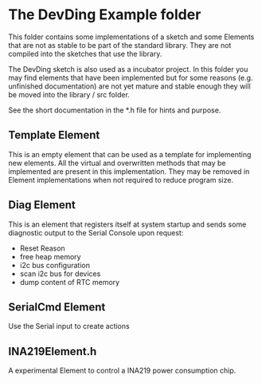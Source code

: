 # The DevDing Example folder

This folder contains some implementations of a sketch and some Elements that are not as stable to be part of the standard library.
They are not compiled into the sketches that use the library.

The DevDing sketch is also used as a incubator project. In this folder you may find elements that have been implemented but for some reasons (e.g. unfinished documentation) are not yet mature and stable enough they will be moved into the library / src folder. 

See the short documentation in the *.h file for hints and purpose.
 
## Template Element 

This is an empty element that can be used as a template for implementing new elements.
All the virtual and overwritten methods that may be implemented are present in this implementation.
They may be removed in Element implementations when not required to reduce program size.

## Diag Element

This is an element that registers itself at system startup
and sends some diagnostic output to the Serial Console upon request:
* Reset Reason
* free heap memory
* i2c bus configuration
* scan i2c bus for devices
* dump content of RTC memory

## SerialCmd Element

Use the Serial input to create actions

## INA219Element.h

A experimental Element to control a INA219 power consumption chip.
